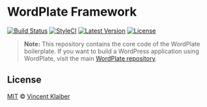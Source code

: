 # WordPlate Framework

[![Build Status](https://img.shields.io/travis/wordplate/framework/master.svg?style=flat)](https://travis-ci.org/wordplate/framework)
[![StyleCI](https://styleci.io/repos/33867650/shield?style=flat)](https://styleci.io/repos/33867650)
[![Latest Version](https://img.shields.io/github/release/wordplate/framework.svg?style=flat)](https://github.com/wordplate/framework/releases)
[![License](https://img.shields.io/packagist/l/wordplate/framework.svg?style=flat)](https://packagist.org/packages/wordplate/framework)

> **Note:** This repository contains the core code of the WordPlate boilerplate. If you want to build a WordPress application using WordPlate, visit the main [WordPlate repository](https://github.com/wordplate/wordplate).

## License

[MIT](LICENSE) © [Vincent Klaiber](https://vinkla.com)
